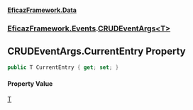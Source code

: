 #### [EficazFramework.Data](EficazFrameworkData.md 'EficazFramework Data')
### [EficazFramework.Events](EficazFrameworkData.md#EficazFramework.Events 'EficazFramework.Events').[CRUDEventArgs&lt;T&gt;](EficazFramework.Events/CRUDEventArgs_T_.md 'EficazFramework.Events.CRUDEventArgs<T>')

## CRUDEventArgs<T>.CurrentEntry Property

```csharp
public T CurrentEntry { get; set; }
```

#### Property Value
[T](EficazFramework.Events/CRUDEventArgs_T_.md#EficazFramework.Events.CRUDEventArgs_T_.T 'EficazFramework.Events.CRUDEventArgs<T>.T')